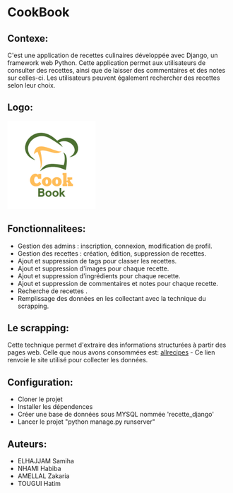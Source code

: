 # CookBook
## Contexe:
 C'est une application de recettes culinaires développée avec Django, un framework web Python. Cette application permet aux utilisateurs de consulter des recettes, ainsi que de laisser des commentaires et des notes sur celles-ci. Les utilisateurs peuvent également rechercher des recettes selon leur choix.
## Logo:
<img src="https://github.com/SAMIHA88/RecipesDjangoScrapping/blob/master/mysite/myapp/static/images/logowithoutback1.png" width=200> 


## Fonctionnalitees:

 * Gestion des admins : inscription, connexion, modification de profil.
 * Gestion des recettes : création, édition, suppression de recettes.
 * Ajout et suppression de tags pour classer les recettes.
 * Ajout et suppression d'images pour chaque recette.
 * Ajout et suppression d'ingrédients pour chaque recette.
 * Ajout et suppression de commentaires et notes pour chaque recette.
 * Recherche de recettes .
 * Remplissage des données en les collectant avec la technique du scrapping.
 
 ## Le scrapping:
 Cette technique permet d'extraire des informations structurées à partir des pages web.
 Celle que nous avons consommées est: 
 [allrecipes](https://www.allrecipes.com/) - Ce lien renvoie le site utilisé pour collecter les données.
 
 ## Configuration:
 * Cloner le projet
 * Installer les dépendences
 * Créer une base de données sous MYSQL nommée 'recette_django'
 * Lancer le projet "python manage.py runserver"
 
 ## Auteurs:
 * ELHAJJAM Samiha
 * NHAMI Habiba
 * AMELLAL Zakaria
 * TOUGUI Hatim
 
 
 
 
 
 
 
 
